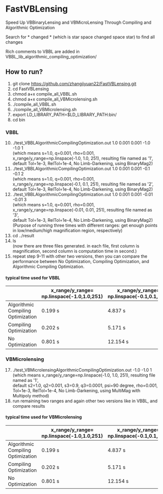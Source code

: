 # FastVBLensing
Speed Up VBBinaryLensing and VBMicroLensing Through Compiling and Algorithmic Optimization

Search for * changed *  (which is star space changed space star) to find all changes

Rich comments to VBBL are added in VBBL_lib_algorithmic_compiling_optimization/ 

## How to run?
1. git clone https://github.com/zhangjiyuan22/FastVBLensing.git
2. cd FastVBLensing
3. chmod a+x compile_all_VBBL.sh
4. chmod a+x compile_all_VBMicrolensing.sh
5. ./compile_all_VBBL.sh
6. ./compile_all_VBMicrolensing.sh
7. export LD_LIBRARY_PATH=$LD_LIBRARY_PATH:bin/
8. cd bin
### VBBL
10. ./test_VBBLAlgorithmicCompilingOptimization.out 1.0 0.001 0.001 -1.0 -1.0 1
    <br>(which means s=1.0, q=0.001, rho=0.001, x_range/y_range=np.linspace(-1.0, 1.0, 251), resulting file named as '1', <br>default Tol=1e-3, RelTol=1e-4, No Limb-Darkening, using BinaryMag2)
11. ./test_VBBLAlgorithmicCompilingOptimization.out 1.0 0.001 0.001 -0.1 -0.1 2
    <br>(which means s=1.0, q=0.001, rho=0.001, x_range/y_range=np.linspace(-0.1, 0.1, 251), resulting file named as '2', <br>default Tol=1e-3, RelTol=1e-4, No Limb-Darkening, using BinaryMag2)
12. ./test_VBBLAlgorithmicCompilingOptimization.out 1.0 0.001 0.001 -0.01 -0.01 3
    <br>(which means s=1.0, q=0.001, rho=0.001, x_range/y_range=np.linspace(-0.01, 0.01, 251), resulting file named as '3', <br>default Tol=1e-3, RelTol=1e-4, No Limb-Darkening, using BinaryMag2)
    <br>(Purpose of running three times with different ranges: get enough points in low/medium/high magnification region, respectively)
13. cd ../result
14. ls <br>(now there are three files generated. in each file, first column is magnification, second column is computation time in second.)
15. repeat step 9-11 with other two versions, then you can compare the performance between No Optimization, Compiling Optimization, and Algorithmic Compiling Optimization.
#### typical time used for VBBL
|                                    | x_range/y_range= np.linspace(-1.0,1.0,251) | x_range/y_range= np.linspace(-0.1,0.1,251) | x_range/y_range= np.linspace(-0.01,0.01,251) |
|------------------------------------|--------------------------------------------|--------------------------------------------|----------------------------------------------|
| Algorithmic Compiling Optimization | 0.199 s                                    | 4.837 s                                    | 12.654 s                                     |
| Compiling Optimization             | 0.202 s                                    | 5.171 s                                    | 18.400 s                                     |
| No Optimization                    | 0.801 s                                    | 12.154 s                                   | 34.111 s                                     |
### VBMicrolensing
17. ./test_VBMicrolensingAlgorithmicCompilingOptimization.out -1.0 -1.0 1
    <br>(which means x_range/y_range=np.linspace(-1.0, 1.0, 251), resulting file named as '1', <br>default s2=1.0, q2=0.001, s3=0.9, q3=0.0001, psi=90 degree, rho=0.001, Tol=1e-3, RelTol=1e-4, No Limb-Darkening, using MultiMag with Multipoly method)
18. run remaining two ranges and again other two versions like in VBBL, and compare results   
#### typical time used for VBMicrolensing
|                                    | x_range/y_range= np.linspace(-1.0,1.0,251) | x_range/y_range= np.linspace(-0.1,0.1,251) | x_range/y_range= np.linspace(-0.01,0.01,251) |
|------------------------------------|--------------------------------------------|--------------------------------------------|----------------------------------------------|
| Algorithmic Compiling Optimization | 0.199 s                                    | 4.837 s                                    | 12.654 s                                     |
| Compiling Optimization             | 0.202 s                                    | 5.171 s                                    | 18.400 s                                     |
| No Optimization                    | 0.801 s                                    | 12.154 s                                   | 34.111 s                                     |
